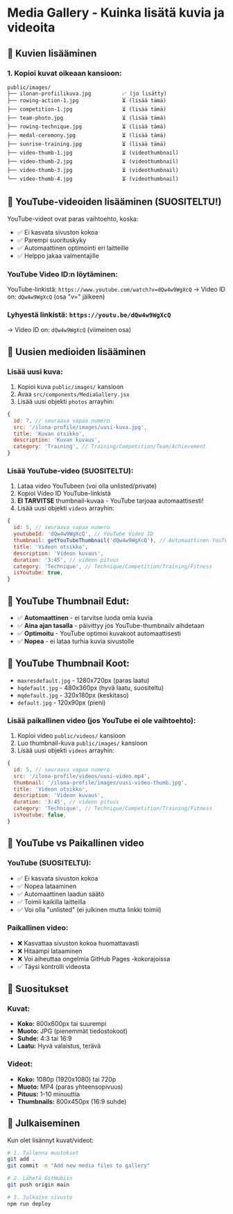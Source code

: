 # Media Gallery - Kuinka lisätä kuvia ja videoita

## 📸 Kuvien lisääminen

### 1. Kopioi kuvat oikeaan kansioon:

```
public/images/
├── ilonan-profiilikuva.jpg          ✅ (jo lisätty)
├── rowing-action-1.jpg              ⏳ (lisää tämä)
├── competition-1.jpg                ⏳ (lisää tämä)
├── team-photo.jpg                   ⏳ (lisää tämä)
├── rowing-technique.jpg             ⏳ (lisää tämä)
├── medal-ceremony.jpg               ⏳ (lisää tämä)
├── sunrise-training.jpg             ⏳ (lisää tämä)
├── video-thumb-1.jpg                ⏳ (videothumbnail)
├── video-thumb-2.jpg                ⏳ (videothumbnail)
├── video-thumb-3.jpg                ⏳ (videothumbnail)
└── video-thumb-4.jpg                ⏳ (videothumbnail)
```

## 🎥 YouTube-videoiden lisääminen (SUOSITELTU!)

YouTube-videot ovat paras vaihtoehto, koska:

- ✅ Ei kasvata sivuston kokoa
- ✅ Parempi suorituskyky
- ✅ Automaattinen optimointi eri laitteille
- ✅ Helppo jakaa valmentajille

### YouTube Video ID:n löytäminen:

YouTube-linkistä: `https://www.youtube.com/watch?v=dQw4w9WgXcQ`
→ Video ID on: `dQw4w9WgXcQ` (osa "v=" jälkeen)

### Lyhyestä linkistä: `https://youtu.be/dQw4w9WgXcQ`

→ Video ID on: `dQw4w9WgXcQ` (viimeinen osa)

## 🔧 Uusien medioiden lisääminen

### Lisää uusi kuva:

1. Kopioi kuva `public/images/` kansioon
2. Avaa `src/components/MediaGallery.jsx`
3. Lisää uusi objekti `photos` arrayhin:

```javascript
{
  id: 7, // seuraava vapaa numero
  src: '/ilona-profile/images/uusi-kuva.jpg',
  title: 'Kuvan otsikko',
  description: 'Kuvan kuvaus',
  category: 'Training', // Training/Competition/Team/Achievement
}
```

### Lisää YouTube-video (SUOSITELTU):

1. Lataa video YouTubeen (voi olla unlisted/private)
2. Kopioi Video ID YouTube-linkistä
3. **EI TARVITSE** thumbnail-kuvaa - YouTube tarjoaa automaattisesti!
4. Lisää uusi objekti `videos` arrayhin:

```javascript
{
  id: 5, // seuraava vapaa numero
  youtubeId: 'dQw4w9WgXcQ', // YouTube Video ID
  thumbnail: getYouTubeThumbnail('dQw4w9WgXcQ'), // Automaattinen YouTube thumbnail
  title: 'Videon otsikko',
  description: 'Videon kuvaus',
  duration: '3:45', // videon pituus
  category: 'Technique', // Technique/Competition/Training/Fitness
  isYoutube: true,
}
```

## 🎯 YouTube Thumbnail Edut:

- ✅ **Automaattinen** - ei tarvitse luoda omia kuvia
- ✅ **Aina ajan tasalla** - päivittyy jos YouTube-thumbnailv aihdetaan
- ✅ **Optimoitu** - YouTube optimoi kuvakoot automaattisesti
- ✅ **Nopea** - ei lataa turhia kuvia sivustolle

## 📏 YouTube Thumbnail Koot:

- `maxresdefault.jpg` - 1280x720px (paras laatu)
- `hqdefault.jpg` - 480x360px (hyvä laatu, suositeltu)
- `mqdefault.jpg` - 320x180px (keskitaso)
- `default.jpg` - 120x90px (pieni)

### Lisää paikallinen video (jos YouTube ei ole vaihtoehto):

1. Kopioi video `public/videos/` kansioon
2. Luo thumbnail-kuva `public/images/` kansioon
3. Lisää uusi objekti `videos` arrayhin:

```javascript
{
  id: 5, // seuraava vapaa numero
  src: '/ilona-profile/videos/uusi-video.mp4',
  thumbnail: '/ilona-profile/images/uusi-video-thumb.jpg',
  title: 'Videon otsikko',
  description: 'Videon kuvaus',
  duration: '3:45', // videon pituus
  category: 'Technique', // Technique/Competition/Training/Fitness
  isYoutube: false,
}
```

## 🎯 YouTube vs Paikallinen video

### YouTube (SUOSITELTU):

- ✅ Ei kasvata sivuston kokoa
- ✅ Nopea lataaminen
- ✅ Automaattinen laadun säätö
- ✅ Toimii kaikilla laitteilla
- ✅ Voi olla "unlisted" (ei julkinen mutta linkki toimii)

### Paikallinen video:

- ❌ Kasvattaa sivuston kokoa huomattavasti
- ❌ Hitaampi lataaminen
- ❌ Voi aiheuttaa ongelmia GitHub Pages -kokorajoissa
- ✅ Täysi kontrolli videosta

## 📏 Suositukset

### Kuvat:

- **Koko:** 800x600px tai suurempi
- **Muoto:** JPG (pienemmät tiedostokoot)
- **Suhde:** 4:3 tai 16:9
- **Laatu:** Hyvä valaistus, terävä

### Videot:

- **Koko:** 1080p (1920x1080) tai 720p
- **Muoto:** MP4 (paras yhteensopivuus)
- **Pituus:** 1-10 minuuttia
- **Thumbnails:** 800x450px (16:9 suhde)

## 🚀 Julkaiseminen

Kun olet lisännyt kuvat/videot:

```bash
# 1. Tallenna muutokset
git add .
git commit -m "Add new media files to gallery"

# 2. Lähetä GitHubiin
git push origin main

# 3. Julkaise sivusto
npm run deploy
```
